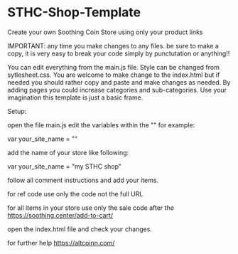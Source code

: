 # STHC-Shop-Template
Create your own Soothing Coin Store using only your product links

IMPORTANT: any time you make changes to any files.
be sure to make a copy, it is very easy to break your 
code simply by punctutation or anything!!

You can edit everything from the main.js
file. Style can be changed from sytlesheet.css.
You are welcome to make change to the index.html but 
if needed you should rather copy and paste and make changes as needed. By adding pages you could increase 
categories and sub-categories. Use your imagination this template is just a basic frame.

Setup:

open the file main.js
edit the variables within the ""
for example:

var your_site_name = ""    

add the name of your store like following:

var your_site_name = "my STHC shop"

follow all comment instructions
and add your items.

for ref code use only the code not the full URL

for all items in your store use only the sale code after the https://soothing.center/add-to-cart/  


open the index.html file and check your changes.

for further help https://altcoinn.com/
